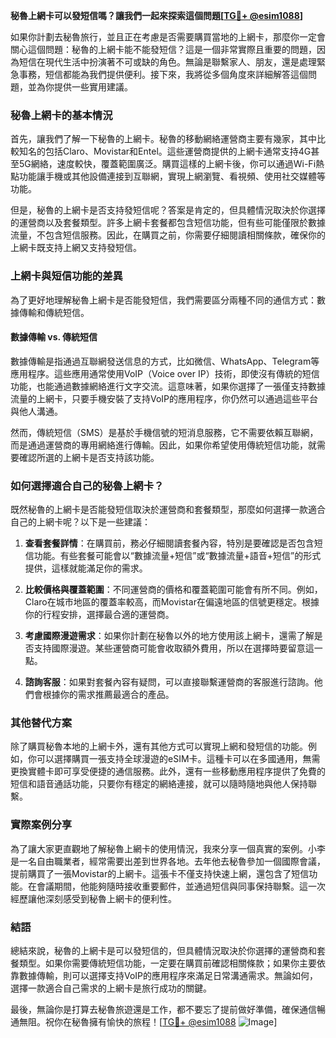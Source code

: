 **秘魯上網卡可以發短信嗎？讓我們一起來探索這個問題[[TG💪+ @esim1088](https://t.me/s/esim1088)]**

如果你計劃去秘魯旅行，並且正在考慮是否需要購買當地的上網卡，那麼你一定會關心這個問題：秘魯的上網卡能不能發短信？這是一個非常實際且重要的問題，因為短信在現代生活中扮演著不可或缺的角色。無論是聯繫家人、朋友，還是處理緊急事務，短信都能為我們提供便利。接下來，我將從多個角度來詳細解答這個問題，並為你提供一些實用建議。

### 秘魯上網卡的基本情況

首先，讓我們了解一下秘魯的上網卡。秘魯的移動網絡運營商主要有幾家，其中比較知名的包括Claro、Movistar和Entel。這些運營商提供的上網卡通常支持4G甚至5G網絡，速度較快，覆蓋範圍廣泛。購買這樣的上網卡後，你可以通過Wi-Fi熱點功能讓手機或其他設備連接到互聯網，實現上網瀏覽、看視頻、使用社交媒體等功能。

但是，秘魯的上網卡是否支持發短信呢？答案是肯定的，但具體情況取決於你選擇的運營商以及套餐類型。許多上網卡套餐都包含短信功能，但有些可能僅限於數據流量，不包含短信服務。因此，在購買之前，你需要仔細閱讀相關條款，確保你的上網卡既支持上網又支持發短信。

### 上網卡與短信功能的差異

為了更好地理解秘魯上網卡是否能發短信，我們需要區分兩種不同的通信方式：數據傳輸和傳統短信。

#### 數據傳輸 vs. 傳統短信

數據傳輸是指通過互聯網發送信息的方式，比如微信、WhatsApp、Telegram等應用程序。這些應用通常使用VoIP（Voice over IP）技術，即使沒有傳統的短信功能，也能通過數據網絡進行文字交流。這意味著，如果你選擇了一張僅支持數據流量的上網卡，只要手機安裝了支持VoIP的應用程序，你仍然可以通過這些平台與他人溝通。

然而，傳統短信（SMS）是基於手機信號的短消息服務，它不需要依賴互聯網，而是通過運營商的專用網絡進行傳輸。因此，如果你希望使用傳統短信功能，就需要確認所選的上網卡是否支持該功能。

### 如何選擇適合自己的秘魯上網卡？

既然秘魯的上網卡是否能發短信取決於運營商和套餐類型，那麼如何選擇一款適合自己的上網卡呢？以下是一些建議：

1. **查看套餐詳情**：在購買前，務必仔細閱讀套餐內容，特別是要確認是否包含短信功能。有些套餐可能會以“數據流量+短信”或“數據流量+語音+短信”的形式提供，這樣就能滿足你的需求。

2. **比較價格與覆蓋範圍**：不同運營商的價格和覆蓋範圍可能會有所不同。例如，Claro在城市地區的覆蓋率較高，而Movistar在偏遠地區的信號更穩定。根據你的行程安排，選擇最合適的運營商。

3. **考慮國際漫遊需求**：如果你計劃在秘魯以外的地方使用該上網卡，還需了解是否支持國際漫遊。某些運營商可能會收取額外費用，所以在選擇時要留意這一點。

4. **諮詢客服**：如果對套餐內容有疑問，可以直接聯繫運營商的客服進行諮詢。他們會根據你的需求推薦最適合的產品。

### 其他替代方案

除了購買秘魯本地的上網卡外，還有其他方式可以實現上網和發短信的功能。例如，你可以選擇購買一張支持全球漫遊的eSIM卡。這種卡可以在多國通用，無需更換實體卡即可享受便捷的通信服務。此外，還有一些移動應用程序提供了免費的短信和語音通話功能，只要你有穩定的網絡連接，就可以隨時隨地與他人保持聯繫。

### 實際案例分享

為了讓大家更直觀地了解秘魯上網卡的使用情況，我來分享一個真實的案例。小李是一名自由職業者，經常需要出差到世界各地。去年他去秘魯參加一個國際會議，提前購買了一張Movistar的上網卡。這張卡不僅支持快速上網，還包含了短信功能。在會議期間，他能夠隨時接收重要郵件，並通過短信與同事保持聯繫。這一次經歷讓他深刻感受到秘魯上網卡的便利性。

### 結語

總結來說，秘魯的上網卡是可以發短信的，但具體情況取決於你選擇的運營商和套餐類型。如果你需要傳統短信功能，一定要在購買前確認相關條款；如果你主要依靠數據傳輸，則可以選擇支持VoIP的應用程序來滿足日常溝通需求。無論如何，選擇一款適合自己需求的上網卡是旅行成功的關鍵。

最後，無論你是打算去秘魯旅遊還是工作，都不要忘了提前做好準備，確保通信暢通無阻。祝你在秘魯擁有愉快的旅程！[[TG💪+ @esim1088](https://t.me/s/esim1088) ![Image](https://i.postimg.cc/4NQfJmqS/Snipaste-2025-05-13-00-14-12.png)]